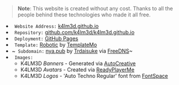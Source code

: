 > **Note**:
> This website is created without any cost. Thanks to all the people behind these technologies who made it all free.

- ` Website Address:` [k4lm3d.github.io](https://k4lm3d.github.io)
- ` Repository:` [github.com/k4lm3d/k4lm3d.github.io](https://github.com/k4lm3d/k4lm3d.github.io)
- ` Deployment:` [GitHub Pages](https://github.com/k4lm3d/k4lm3d.github.io/deployments/activity_log?environment=github-pages)
- ` Template:` [Robotic](https://www.templatemo.com/preview/templatemo_430_robotic) by [TemplateMo](https://www.templatemo.com)
- ~` Subdomain:` [nya.pub](https://nya.pub) by [Trdaisuke](https://trdaisuke.com/) via [FreeDNS](https://freedns.afraid.org/)~
- ` Images:`
    + K4LM3D *Banners* - Generated via [AutoCreative](https://auto.creavite.co/)
    + K4LM3D *Avatars* - Created via [ReadyPlayerMe](https://readyplayer.me/)
    + K4LM3D *Logos* - 'Auto Techno Regular' font from [FontSpace](https://www.fontspace.com/)
